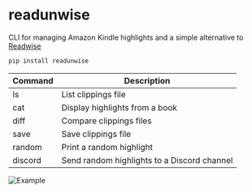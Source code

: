 # readunwise

CLI for managing Amazon Kindle highlights and a simple alternative to [Readwise](https://readwise.io/)

```sh
pip install readunwise
```

| Command | Description                                 |
| ------- | ------------------------------------------- |
| ls      | List clippings file                         |
| cat     | Display highlights from a book              |
| diff    | Compare clippings files                     |
| save    | Save clippings file                         |
| random  | Print a random highlight                    |
| discord | Send random highlights to a Discord channel |

![Example](example.png)

